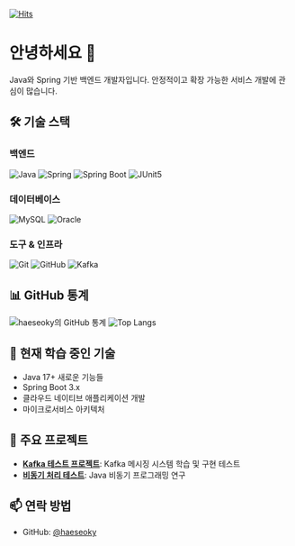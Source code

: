 [![Hits](https://hits.seeyoufarm.com/api/count/incr/badge.svg?url=https%3A%2F%2Fgithub.com%2Fhaeseoky%2Fhit-counter&count_bg=%2379C83D&title_bg=%23555555&icon=&icon_color=%23E7E7E7&title=hits&edge_flat=false)](https://hits.seeyoufarm.com)

# 안녕하세요 👋

Java와 Spring 기반 백엔드 개발자입니다. 안정적이고 확장 가능한 서비스 개발에 관심이 많습니다.

## 🛠️ 기술 스택

### 백엔드
![Java](https://img.shields.io/badge/Java-007396?style=flat-square&logo=java&logoColor=white)
![Spring](https://img.shields.io/badge/Spring-6DB33F?style=flat-square&logo=Spring&logoColor=white)
![Spring Boot](https://img.shields.io/badge/Spring%20Boot-6DB33F?style=flat-square&logo=SpringBoot&logoColor=white)
![JUnit5](https://img.shields.io/badge/JUnit5-25A162?style=flat-square&logo=junit5&logoColor=white)

### 데이터베이스
![MySQL](https://img.shields.io/badge/MySQL-4479A1?style=flat-square&logo=MySQL&logoColor=white)
![Oracle](https://img.shields.io/badge/Oracle-F80000?style=flat-square&logo=Oracle&logoColor=white)

### 도구 & 인프라
![Git](https://img.shields.io/badge/Git-F05032?style=flat-square&logo=Git&logoColor=white)
![GitHub](https://img.shields.io/badge/GitHub-181717?style=flat-square&logo=GitHub&logoColor=white)
![Kafka](https://img.shields.io/badge/Apache%20Kafka-231F20?style=flat-square&logo=ApacheKafka&logoColor=white)

## 📊 GitHub 통계
![haeseoky의 GitHub 통계](https://github-readme-stats.vercel.app/api?username=haeseoky&show_icons=true&theme=dracula)
![Top Langs](https://github-readme-stats.vercel.app/api/top-langs/?username=haeseoky&layout=compact&theme=dracula)

## 🌱 현재 학습 중인 기술
- Java 17+ 새로운 기능들
- Spring Boot 3.x
- 클라우드 네이티브 애플리케이션 개발
- 마이크로서비스 아키텍처

## 🔭 주요 프로젝트
- **[Kafka 테스트 프로젝트](https://github.com/haeseoky/KafkaTest)**: Kafka 메시징 시스템 학습 및 구현 테스트
- **[비동기 처리 테스트](https://github.com/haeseoky/AsyncTest)**: Java 비동기 프로그래밍 연구

## 📫 연락 방법
- GitHub: [@haeseoky](https://github.com/haeseoky)

<!-- 
방문해 주셔서 감사합니다! 
-->
